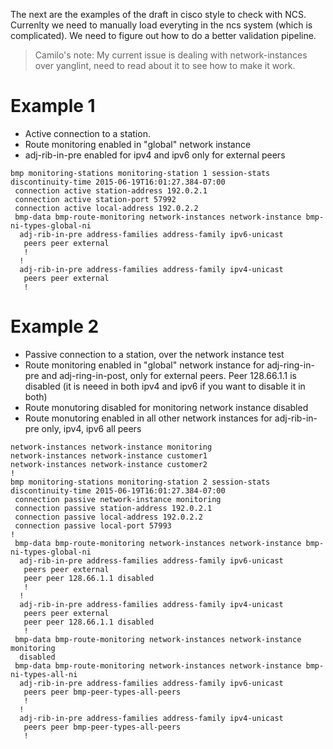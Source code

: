 The next are the examples of the draft in cisco style to check with NCS. Currenlty we need to manually load everyting in the ncs system (which is complicated). We need to figure out how to do a better validation pipeline.

> Camilo's note: My current issue is dealing with network-instances over yanglint, need to read about it to see how to make it work.

# Example 1
- Active connection to a station. 
- Route monitoring enabled in "global" network instance
- adj-rib-in-pre enabled for ipv4 and ipv6 only for external peers 

```
bmp monitoring-stations monitoring-station 1 session-stats discontinuity-time 2015-06-19T16:01:27.384-07:00
 connection active station-address 192.0.2.1
 connection active station-port 57992
 connection active local-address 192.0.2.2
 bmp-data bmp-route-monitoring network-instances network-instance bmp-ni-types-global-ni
  adj-rib-in-pre address-families address-family ipv6-unicast
   peers peer external
   !
  !
  adj-rib-in-pre address-families address-family ipv4-unicast
   peers peer external
   !
```

# Example 2

- Passive connection to a station, over the network instance test
- Route monitoring enabled in "global" network instance for adj-ring-in-pre and adj-ring-in-post, only for external peers. Peer 128.66.1.1 is disabled (it is neeed in both ipv4 and ipv6 if you want to disable it in both)
- Route monutoring disabled for monitoring network instance disabled
- Route monutoring enabled in all other network instances for adj-rib-in-pre only, ipv4, ipv6 all peers

```
network-instances network-instance monitoring
network-instances network-instance customer1
network-instances network-instance customer2
!
bmp monitoring-stations monitoring-station 2 session-stats discontinuity-time 2015-06-19T16:01:27.384-07:00
 connection passive network-instance monitoring
 connection passive station-address 192.0.2.1
 connection passive local-address 192.0.2.2
 connection passive local-port 57993
!
 bmp-data bmp-route-monitoring network-instances network-instance bmp-ni-types-global-ni
  adj-rib-in-pre address-families address-family ipv6-unicast
   peers peer external
   peer peer 128.66.1.1 disabled
   !
  !
  adj-rib-in-pre address-families address-family ipv4-unicast
   peers peer external
   peer peer 128.66.1.1 disabled
   !
 bmp-data bmp-route-monitoring network-instances network-instance monitoring
  disabled 
 bmp-data bmp-route-monitoring network-instances network-instance bmp-ni-types-all-ni
  adj-rib-in-pre address-families address-family ipv6-unicast
   peers peer bmp-peer-types-all-peers
   !
  !
  adj-rib-in-pre address-families address-family ipv4-unicast
   peers peer bmp-peer-types-all-peers
   !
 ``` 
